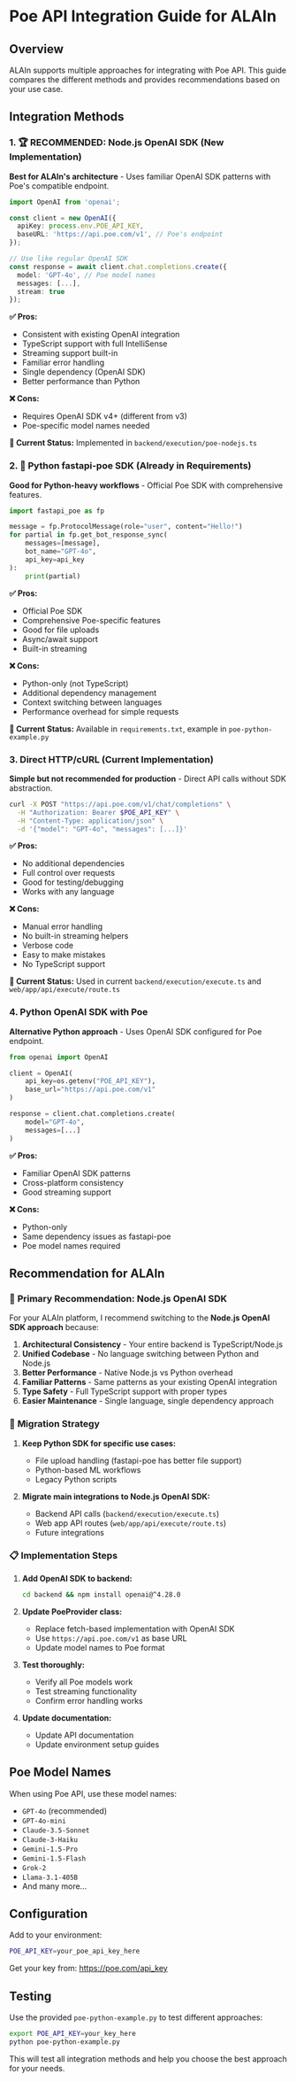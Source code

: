 # Poe API Integration Guide for ALAIn

## Overview

ALAIn supports multiple approaches for integrating with Poe API. This guide compares the different methods and provides recommendations based on your use case.

## Integration Methods

### 1. 🏆 **RECOMMENDED: Node.js OpenAI SDK** (New Implementation)

**Best for ALAIn's architecture** - Uses familiar OpenAI SDK patterns with Poe's compatible endpoint.

```typescript
import OpenAI from 'openai';

const client = new OpenAI({
  apiKey: process.env.POE_API_KEY,
  baseURL: 'https://api.poe.com/v1', // Poe's endpoint
});

// Use like regular OpenAI SDK
const response = await client.chat.completions.create({
  model: 'GPT-4o', // Poe model names
  messages: [...],
  stream: true
});
```

**✅ Pros:**
- Consistent with existing OpenAI integration
- TypeScript support with full IntelliSense
- Streaming support built-in
- Familiar error handling
- Single dependency (OpenAI SDK)
- Better performance than Python

**❌ Cons:**
- Requires OpenAI SDK v4+ (different from v3)
- Poe-specific model names needed

**📍 Current Status:** Implemented in `backend/execution/poe-nodejs.ts`

### 2. 🥈 **Python fastapi-poe SDK** (Already in Requirements)

**Good for Python-heavy workflows** - Official Poe SDK with comprehensive features.

```python
import fastapi_poe as fp

message = fp.ProtocolMessage(role="user", content="Hello!")
for partial in fp.get_bot_response_sync(
    messages=[message],
    bot_name="GPT-4o",
    api_key=api_key
):
    print(partial)
```

**✅ Pros:**
- Official Poe SDK
- Comprehensive Poe-specific features
- Good for file uploads
- Async/await support
- Built-in streaming

**❌ Cons:**
- Python-only (not TypeScript)
- Additional dependency management
- Context switching between languages
- Performance overhead for simple requests

**📍 Current Status:** Available in `requirements.txt`, example in `poe-python-example.py`

### 3. **Direct HTTP/cURL** (Current Implementation)

**Simple but not recommended for production** - Direct API calls without SDK abstraction.

```bash
curl -X POST "https://api.poe.com/v1/chat/completions" \
  -H "Authorization: Bearer $POE_API_KEY" \
  -H "Content-Type: application/json" \
  -d '{"model": "GPT-4o", "messages": [...]}'
```

**✅ Pros:**
- No additional dependencies
- Full control over requests
- Good for testing/debugging
- Works with any language

**❌ Cons:**
- Manual error handling
- No built-in streaming helpers
- Verbose code
- Easy to make mistakes
- No TypeScript support

**📍 Current Status:** Used in current `backend/execution/execute.ts` and `web/app/api/execute/route.ts`

### 4. **Python OpenAI SDK with Poe**

**Alternative Python approach** - Uses OpenAI SDK configured for Poe endpoint.

```python
from openai import OpenAI

client = OpenAI(
    api_key=os.getenv("POE_API_KEY"),
    base_url="https://api.poe.com/v1"
)

response = client.chat.completions.create(
    model="GPT-4o",
    messages=[...]
)
```

**✅ Pros:**
- Familiar OpenAI SDK patterns
- Cross-platform consistency
- Good streaming support

**❌ Cons:**
- Python-only
- Same dependency issues as fastapi-poe
- Poe model names required

## Recommendation for ALAIn

### 🚀 **Primary Recommendation: Node.js OpenAI SDK**

For your ALAIn platform, I recommend switching to the **Node.js OpenAI SDK approach** because:

1. **Architectural Consistency** - Your entire backend is TypeScript/Node.js
2. **Unified Codebase** - No language switching between Python and Node.js
3. **Better Performance** - Native Node.js vs Python overhead
4. **Familiar Patterns** - Same patterns as your existing OpenAI integration
5. **Type Safety** - Full TypeScript support with proper types
6. **Easier Maintenance** - Single language, single dependency approach

### 🔄 **Migration Strategy**

1. **Keep Python SDK for specific use cases:**
   - File upload handling (fastapi-poe has better file support)
   - Python-based ML workflows
   - Legacy Python scripts

2. **Migrate main integrations to Node.js OpenAI SDK:**
   - Backend API calls (`backend/execution/execute.ts`)
   - Web app API routes (`web/app/api/execute/route.ts`)
   - Future integrations

### 📋 **Implementation Steps**

1. **Add OpenAI SDK to backend:**
   ```bash
   cd backend && npm install openai@^4.28.0
   ```

2. **Update PoeProvider class:**
   - Replace fetch-based implementation with OpenAI SDK
   - Use `https://api.poe.com/v1` as base URL
   - Update model names to Poe format

3. **Test thoroughly:**
   - Verify all Poe models work
   - Test streaming functionality
   - Confirm error handling works

4. **Update documentation:**
   - Update API documentation
   - Update environment setup guides

## Poe Model Names

When using Poe API, use these model names:

- `GPT-4o` (recommended)
- `GPT-4o-mini`
- `Claude-3.5-Sonnet`
- `Claude-3-Haiku`
- `Gemini-1.5-Pro`
- `Gemini-1.5-Flash`
- `Grok-2`
- `Llama-3.1-405B`
- And many more...

## Configuration

Add to your environment:

```bash
POE_API_KEY=your_poe_api_key_here
```

Get your key from: https://poe.com/api_key

## Testing

Use the provided `poe-python-example.py` to test different approaches:

```bash
export POE_API_KEY=your_key_here
python poe-python-example.py
```

This will test all integration methods and help you choose the best approach for your needs.
